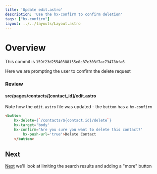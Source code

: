 ```yaml
---
title: 'Update edit.astro'
description: 'Use the hx-confirm to confirm deletion'
tags: ["hx-confirm"]
layout: ../../layouts/Layout.astro
---
```

# Overview
This commit is `159f23d25540388155e0c87e303f7ac73478bfa6`

Here we are prompting the user to confirm the delete request

### Review
#### src/pages/contacts/[contact_id]/edit.astro
Note how the `edit.astro` file was updated - the `button` has a `hx-confirm`

```html
<button
	hx-delete={`/contacts/${contact.id}/delete`}
   	hx-target='body'
	hx-confirm="Are you sure you want to delete this contact?"
    	hx-push-url='true'>Delete Contact
    </button>
```

## Next
<a href="/posts/post-12">Next</a> we'll look at limiting the search results and adding a "more" button